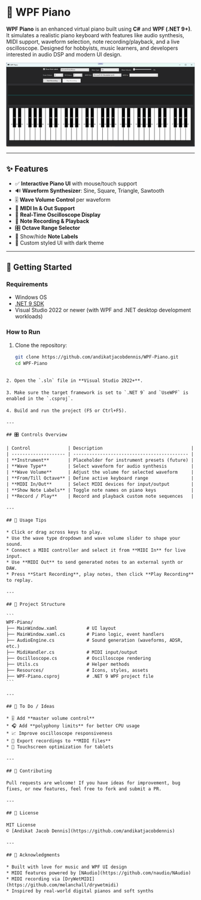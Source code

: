 # 🎹 WPF Piano

**WPF Piano** is an enhanced virtual piano built using **C#** and **WPF (.NET 9+)**. It simulates a realistic piano keyboard with features like audio synthesis, MIDI support, waveform selection, note recording/playback, and a live oscilloscope. Designed for hobbyists, music learners, and developers interested in audio DSP and modern UI design.

![screenshot](screenshot.png)

---

## ✨ Features

- ✅ **Interactive Piano UI** with mouse/touch support
- 🔊 **Waveform Synthesizer**: Sine, Square, Triangle, Sawtooth
- 🎚️ **Wave Volume Control** per waveform
- 🎵 **MIDI In & Out Support**
- 🧠 **Real-Time Oscilloscope Display**
- 📼 **Note Recording & Playback**
- 🎛️ **Octave Range Selector**
- 🎹 Show/hide **Note Labels**
- 🎨 Custom styled UI with dark theme

---

## 🚀 Getting Started

### Requirements

- Windows OS
- [.NET 9 SDK](https://dotnet.microsoft.com/en-us/download/dotnet/9.0)
- Visual Studio 2022 or newer (with WPF and .NET desktop development workloads)

### How to Run

1. Clone the repository:

   ```bash
   git clone https://github.com/andikatjacobdennis/WPF-Piano.git
   cd WPF-Piano
````

2. Open the `.sln` file in **Visual Studio 2022+**.

3. Make sure the target framework is set to `.NET 9` and `UseWPF` is enabled in the `.csproj`.

4. Build and run the project (F5 or Ctrl+F5).

---

## 🎛️ Controls Overview

| Control              | Description                                 |
| -------------------- | ------------------------------------------- |
| **Instrument**       | Placeholder for instrument presets (future) |
| **Wave Type**        | Select waveform for audio synthesis         |
| **Wave Volume**      | Adjust the volume for selected waveform     |
| **From/Till Octave** | Define active keyboard range                |
| **MIDI In/Out**      | Select MIDI devices for input/output        |
| **Show Note Labels** | Toggle note names on piano keys             |
| **Record / Play**    | Record and playback custom note sequences   |

---

## 🎵 Usage Tips

* Click or drag across keys to play.
* Use the wave type dropdown and wave volume slider to shape your sound.
* Connect a MIDI controller and select it from **MIDI In** for live input.
* Use **MIDI Out** to send generated notes to an external synth or DAW.
* Press **Start Recording**, play notes, then click **Play Recording** to replay.

---

## 📁 Project Structure

```
WPF-Piano/
├── MainWindow.xaml           # UI layout
├── MainWindow.xaml.cs        # Piano logic, event handlers
├── AudioEngine.cs            # Sound generation (waveforms, ADSR, etc.)
├── MidiHandler.cs            # MIDI input/output
├── Oscilloscope.cs           # Oscilloscope rendering
├── Utils.cs                  # Helper methods
├── Resources/                # Icons, styles, assets
├── WPF-Piano.csproj          # .NET 9 WPF project file
```

---

## 🔧 To Do / Ideas

* 🎚️ Add **master volume control**
* 🎧 Add **polyphony limits** for better CPU usage
* 📈 Improve oscilloscope responsiveness
* 🎼 Export recordings to **MIDI files**
* 📱 Touchscreen optimization for tablets

---

## 🤝 Contributing

Pull requests are welcome! If you have ideas for improvement, bug fixes, or new features, feel free to fork and submit a PR.

---

## 📄 License

MIT License
© [Andikat Jacob Dennis](https://github.com/andikatjacobdennis)

---

## 🙌 Acknowledgments

* Built with love for music and WPF UI design
* MIDI features powered by [NAudio](https://github.com/naudio/NAudio)
* MIDI recording via [DryWetMIDI](https://github.com/melanchall/drywetmidi)
* Inspired by real-world digital pianos and soft synths
